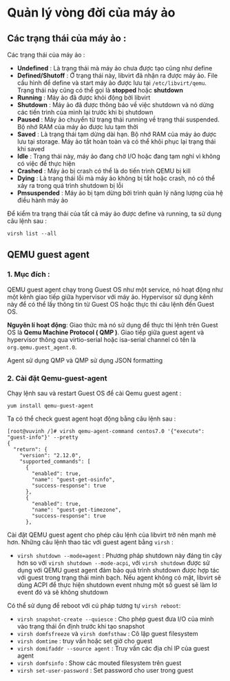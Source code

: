 # Quản lý vòng đời của máy ảo

## Các trạng thái của máy ảo :

Các trạng thái của máy ảo :

- **Undefined** : Là trạng thái mà máy ảo chưa được tạo cũng như define
- **Defined/Shutoff** : Ở trạng thái này, libvirt đã nhận ra được máy ảo. File cấu hình để define và start máy ảo được lưu tại ``/etc/libvirt/qemu``. Trạng thái này cũng có thể gọi là **stopped** hoặc **shutdown**
- **Running** : Máy ảo đã được khỏi động bởi libvirt
- **Shutdown** : Máy ảo đã được thông báo về việc shutdown và nó dừng các tiến trình của mình lại trước khi bị shutdown
- **Paused** : Máy ảo chuyển từ trạng thái running về trạng thái suspended. Bộ nhớ RAM của máy ảo được lưu tạm thời
- **Saved** : Là trạng thái tạm dừng dài hạn. Bộ nhớ RAM của máy ảo được lưu tại storage. Máy ảo tắt hoàn toàn và có thể khôi phục lại trạng thái khi saved
- **Idle** : Trạng thái này, máy ảo đang chờ I/O hoặc đang tạm nghỉ vì không có việc để thực hiện
- **Crashed** : Máy ảo bị crash có thể là do tiến trình QEMU bị kill
- **Dying** : Là trạng thái lỗi mà máy ảo không bị tắt hoặc crash, nó có thể xảy ra trong quá trình shutdown bị lỗi
- **Pmsuspended** : Máy ảo bị tạm dừng bởi trình quản lý năng lượng của hệ điều hành máy ảo

Để kiểm tra trạng thái của tất cả máy ảo được define và running, ta sử dụng câu lệnh sau :

``virsh list --all``

## QEMU guest agent

### 1. Mục đích :

QEMU guest agent chạy trong Guest OS như một service, nó hoạt động như một kênh giao tiếp giữa hypervisor với máy ảo. Hypervisor sử dụng kênh này để có thể lấy thông tin từ Guest OS hoặc thực thi câu lệnh đến Guest OS.

**Nguyên lí hoạt động**: Giao thức mà nó sử dụng để thực thi lệnh trên Guest OS là **Qemu Machine Protocol ( QMP )**. Giao tiếp giữa guest agent và hypervisor thông qua virtio-serial hoặc isa-serial channel có tên là ``org.qemu.guest_agent.0``. 

Agent sử dụng QMP và QMP sử dụng JSON formatting

### 2. Cài đặt Qemu-guest-agent

Chạy lệnh sau và restart Guest OS để cài Qemu guest agent :

``yum install qemu-guest-agent``

Ta có thể check guest agent hoạt động bằng câu lệnh sau :

```
[root@vuvinh /]# virsh qemu-agent-command centos7.0 '{"execute": "guest-info"}' --pretty
{
  "return": {
    "version": "2.12.0",
    "supported_commands": [
      {
        "enabled": true,
        "name": "guest-get-osinfo",
        "success-response": true
      },
      {
        "enabled": true,
        "name": "guest-get-timezone",
        "success-response": true
      },
```

Cài đặt QEMU guest agent cho phép câu lệnh của libvirt trở nên mạnh mẽ hơn. Những câu lệnh thao tác với guest agent bằng ``virsh`` : 

- ``virsh shutdown --mode=agent`` : Phương pháp shutdown này đáng tin cậy hơn so với ``virsh shutdown --mode-acpi``, với ``virsh shutdown`` được sử dụng với QEMU guest agent đảm bảo quá trình shutdown được hợp tác với guest trong trạng thái minh bạch. Nếu agent không có mặt, libvirt sẽ dùng ACPI để thực hiện shutdown event nhưng một số guest sẽ làm lơ event đó và sẽ không shutdown

Có thể sử dụng để reboot với cú pháp tương tự ``virsh reboot``:

- ``virsh snapshot-create --quiesce`` : Cho phép guest đưa I/O của mình vào trạng thái ổn định trước khi tạo snapshot
- ``virsh domfsfreeze`` và ``virsh domfsthaw`` : Cô lập guest filesystem
- ``virsh domtime`` : truy vấn hoặc set giờ cho guest
- ``virsh domifaddr --source agent`` : Truy vấn các địa chỉ IP của guest agent
- ``virsh domfsinfo`` : Show các mouted filesystem trên guest
- ``virsh set-user-password`` : Set password cho user trong guest
